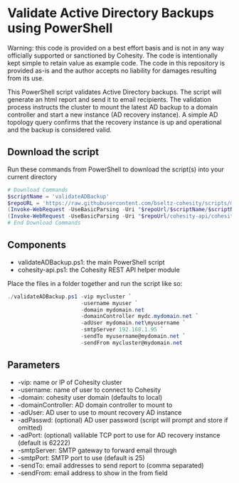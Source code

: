 # Validate Active Directory Backups using PowerShell

Warning: this code is provided on a best effort basis and is not in any way officially supported or sanctioned by Cohesity. The code is intentionally kept simple to retain value as example code. The code in this repository is provided as-is and the author accepts no liability for damages resulting from its use.

This PowerShell script validates Active Directory backups. The script will generate an html report and send it to email recipients. The validation process instructs the cluster to mount the latest AD backup to a domain controller and start a new instance (AD recovery instance). A simple AD topology query confirms that the recovery instance is up and operational and the backup is considered valid.

## Download the script

Run these commands from PowerShell to download the script(s) into your current directory

```powershell
# Download Commands
$scriptName = 'validateADBackup'
$repoURL = 'https://raw.githubusercontent.com/bseltz-cohesity/scripts/master/powershell'
(Invoke-WebRequest -UseBasicParsing -Uri "$repoUrl/$scriptName/$scriptName.ps1").content | Out-File "$scriptName.ps1"; (Get-Content "$scriptName.ps1") | Set-Content "$scriptName.ps1"
(Invoke-WebRequest -UseBasicParsing -Uri "$repoUrl/cohesity-api/cohesity-api.ps1").content | Out-File cohesity-api.ps1; (Get-Content cohesity-api.ps1) | Set-Content cohesity-api.ps1
# End Download Commands
```

## Components

* validateADBackup.ps1: the main PowerShell script
* cohesity-api.ps1: the Cohesity REST API helper module

Place the files in a folder together and run the script like so:

```powershell
./validateADBackup.ps1 -vip mycluster `
                       -username myuser `
                       -domain mydomain.net
                       -domainController mydc.mydomain.net `
                       -adUser mydomain.net\myusername `
                       -smtpServer 192.168.1.95 `
                       -sendTo myusername@mydomain.net `
                       -sendFrom mycluster@mydomain.net
```

## Parameters

* -vip: name or IP of Cohesity cluster
* -username: name of user to connect to Cohesity
* -domain: cohesity user domain (defaults to local)
* -domainController: AD domain controller to mount to
* -adUser: AD user to use to mount recovery AD instance
* -adPasswd: (optional) AD user password (script will prompt and store if omitted)
* -adPort: (optional) valilable TCP port to use for AD recovery instance (default is 62222)
* -smtpServer: SMTP gateway to forward email through
* -smtpPort: SMTP port to use (default is 25)
* -sendTo: email addresses to send report to (comma separated)
* -sendFrom: email address to show in the from field
